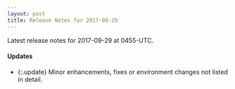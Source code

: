 ```yaml
---
layout: post
title: Release Notes for 2017-09-29
---
```


Latest release notes for 2017-09-29 at 0455-UTC.

<div class='updates' markdown='1'>

#### Updates

- {:.update} Minor enhancements, fixes or environment changes not listed in detail.

</div>


